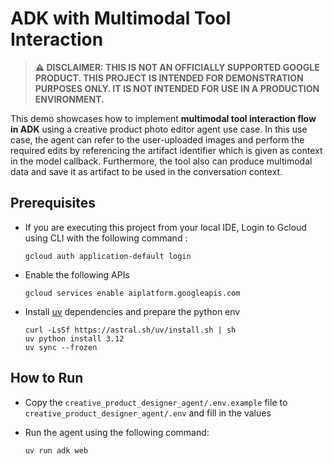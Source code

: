 # ADK with Multimodal Tool Interaction

> **⚠️ DISCLAIMER: THIS IS NOT AN OFFICIALLY SUPPORTED GOOGLE PRODUCT. THIS PROJECT IS INTENDED FOR DEMONSTRATION PURPOSES ONLY. IT IS NOT INTENDED FOR USE IN A PRODUCTION ENVIRONMENT.**

This demo showcases how to implement **multimodal tool interaction flow in ADK** using a creative product photo editor agent use case. In this use case, the agent can refer to the user-uploaded images and perform the required edits by referencing the artifact identifier which is given as context in the model callback. Furthermore, the tool also can produce multimodal data and save it as artifact to be used in the conversation context.

## Prerequisites

- If you are executing this project from your local IDE, Login to Gcloud using CLI with the following command :

    ```shell
    gcloud auth application-default login
    ```

- Enable the following APIs

    ```shell
    gcloud services enable aiplatform.googleapis.com 
    ```

- Install [uv](https://docs.astral.sh/uv/getting-started/installation/) dependencies and prepare the python env

    ```shell
    curl -LsSf https://astral.sh/uv/install.sh | sh
    uv python install 3.12
    uv sync --frozen
    ```

## How to Run

- Copy the `creative_product_designer_agent/.env.example` file to `creative_product_designer_agent/.env` and fill in the values

- Run the agent using the following command:

    ```shell
    uv run adk web
    ```
